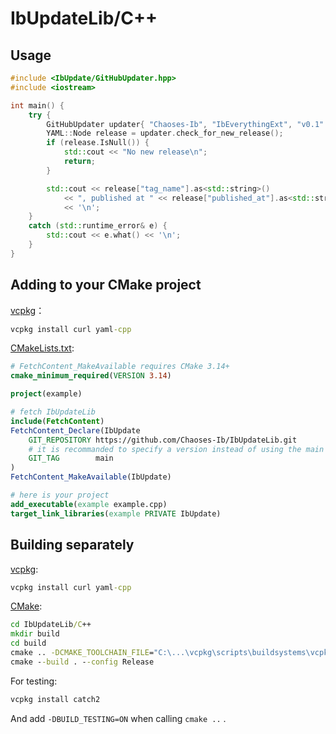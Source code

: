 # IbUpdateLib/C++
## Usage
```cpp
#include <IbUpdate/GitHubUpdater.hpp>
#include <iostream>

int main() {
    try {
        GitHubUpdater updater{ "Chaoses-Ib", "IbEverythingExt", "v0.1" };
        YAML::Node release = updater.check_for_new_release();
        if (release.IsNull()) {
            std::cout << "No new release\n";
            return;
        }

        std::cout << release["tag_name"].as<std::string>()
            << ", published at " << release["published_at"].as<std::string>()
            << '\n';
    }
    catch (std::runtime_error& e) {
        std::cout << e.what() << '\n';
    }
}
```

## Adding to your CMake project
[vcpkg](https://github.com/microsoft/vcpkg)：
```cmd
vcpkg install curl yaml-cpp
```

[CMakeLists.txt](https://cliutils.gitlab.io/modern-cmake/):
```cmake
# FetchContent_MakeAvailable requires CMake 3.14+
cmake_minimum_required(VERSION 3.14)

project(example)

# fetch IbUpdateLib
include(FetchContent)
FetchContent_Declare(IbUpdate
    GIT_REPOSITORY https://github.com/Chaoses-Ib/IbUpdateLib.git
    # it is recommanded to specify a version instead of using the main branch
    GIT_TAG        main
)
FetchContent_MakeAvailable(IbUpdate)

# here is your project
add_executable(example example.cpp)
target_link_libraries(example PRIVATE IbUpdate)
```

## Building separately
[vcpkg](https://github.com/microsoft/vcpkg):
```cmd
vcpkg install curl yaml-cpp
```

[CMake](https://cliutils.gitlab.io/modern-cmake/):
```cmd
cd IbUpdateLib/C++
mkdir build
cd build
cmake .. -DCMAKE_TOOLCHAIN_FILE="C:\...\vcpkg\scripts\buildsystems\vcpkg.cmake"
cmake --build . --config Release
```

For testing:
```cmd
vcpkg install catch2
```
And add `-DBUILD_TESTING=ON` when calling `cmake ..` .